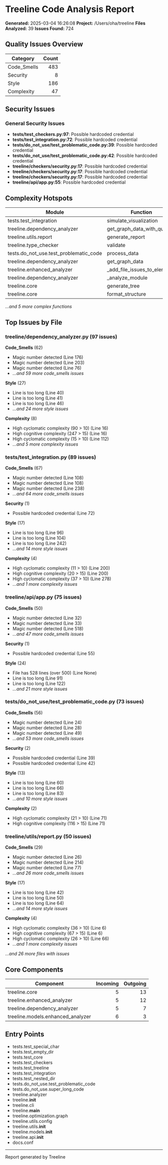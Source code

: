 # Treeline Code Analysis Report

**Generated:** 2025-03-04 16:26:08
**Project:** /Users/oha/treeline
**Files Analyzed:** 39
**Issues Found:** 724

## Quality Issues Overview

| Category | Count |
| --- | ---: |
| Code_Smells | 483 |
| Security | 8 |
| Style | 186 |
| Complexity | 47 |

## Security Issues

### General Security Issues

- **tests/test_checkers.py:97**: Possible hardcoded credential
- **tests/test_integration.py:72**: Possible hardcoded credential
- **tests/do_not_use/test_problematic_code.py:39**: Possible hardcoded credential
- **tests/do_not_use/test_problematic_code.py:42**: Possible hardcoded credential
- **treeline/checkers/security.py:17**: Possible hardcoded credential
- **treeline/checkers/security.py:17**: Possible hardcoded credential
- **treeline/checkers/security.py:17**: Possible hardcoded credential
- **treeline/api/app.py:55**: Possible hardcoded credential

## Complexity Hotspots

| Module | Function | Complexity |
| --- | --- | ---: |
| tests.test_integration | simulate_visualization | 37 |
| treeline.dependency_analyzer | get_graph_data_with_quality | 30 |
| treeline.utils.report | generate_report | 26 |
| treeline.type_checker | validate | 22 |
| tests.do_not_use.test_problematic_code | process_data | 21 |
| treeline.dependency_analyzer | get_graph_data | 17 |
| treeline.enhanced_analyzer | _add_file_issues_to_elements | 16 |
| treeline.dependency_analyzer | _analyze_module | 15 |
| treeline.core | generate_tree | 15 |
| treeline.core | format_structure | 13 |

*...and 5 more complex functions*

## Top Issues by File

### treeline/dependency_analyzer.py (97 issues)

**Code_Smells** (62)

- Magic number detected (Line 176)
- Magic number detected (Line 203)
- Magic number detected (Line 76)
- *...and 59 more code_smells issues*

**Style** (27)

- Line is too long (Line 40)
- Line is too long (Line 41)
- Line is too long (Line 46)
- *...and 24 more style issues*

**Complexity** (8)

- High cyclomatic complexity (90 > 10) (Line 16)
- High cognitive complexity (247 > 15) (Line 16)
- High cyclomatic complexity (15 > 10) (Line 112)
- *...and 5 more complexity issues*

### tests/test_integration.py (89 issues)

**Code_Smells** (67)

- Magic number detected (Line 108)
- Magic number detected (Line 108)
- Magic number detected (Line 238)
- *...and 64 more code_smells issues*

**Security** (1)

- Possible hardcoded credential (Line 72)

**Style** (17)

- Line is too long (Line 96)
- Line is too long (Line 104)
- Line is too long (Line 242)
- *...and 14 more style issues*

**Complexity** (4)

- High cyclomatic complexity (11 > 10) (Line 200)
- High cognitive complexity (20 > 15) (Line 200)
- High cyclomatic complexity (37 > 10) (Line 278)
- *...and 1 more complexity issues*

### treeline/api/app.py (75 issues)

**Code_Smells** (50)

- Magic number detected (Line 32)
- Magic number detected (Line 33)
- Magic number detected (Line 518)
- *...and 47 more code_smells issues*

**Security** (1)

- Possible hardcoded credential (Line 55)

**Style** (24)

- File has 528 lines (over 500) (Line None)
- Line is too long (Line 91)
- Line is too long (Line 122)
- *...and 21 more style issues*

### tests/do_not_use/test_problematic_code.py (73 issues)

**Code_Smells** (56)

- Magic number detected (Line 24)
- Magic number detected (Line 28)
- Magic number detected (Line 49)
- *...and 53 more code_smells issues*

**Security** (2)

- Possible hardcoded credential (Line 39)
- Possible hardcoded credential (Line 42)

**Style** (13)

- Line is too long (Line 60)
- Line is too long (Line 66)
- Line is too long (Line 83)
- *...and 10 more style issues*

**Complexity** (2)

- High cyclomatic complexity (21 > 10) (Line 71)
- High cognitive complexity (116 > 15) (Line 71)

### treeline/utils/report.py (50 issues)

**Code_Smells** (29)

- Magic number detected (Line 26)
- Magic number detected (Line 214)
- Magic number detected (Line 77)
- *...and 26 more code_smells issues*

**Style** (17)

- Line is too long (Line 42)
- Line is too long (Line 50)
- Line is too long (Line 64)
- *...and 14 more style issues*

**Complexity** (4)

- High cyclomatic complexity (36 > 10) (Line 6)
- High cognitive complexity (67 > 15) (Line 6)
- High cyclomatic complexity (26 > 10) (Line 66)
- *...and 1 more complexity issues*


*...and 26 more files with issues*

## Core Components

| Component | Incoming | Outgoing |
| --- | ---: | ---: |
| treeline.core | 5 | 13 |
| treeline.enhanced_analyzer | 5 | 12 |
| treeline.dependency_analyzer | 5 | 7 |
| treeline.models.enhanced_analyzer | 6 | 3 |

## Entry Points

- tests.test_special_char
- tests.test_empty_dir
- tests.test_core
- tests.test_checkers
- tests.test_treeline
- tests.test_integration
- tests.test_nested_dir
- tests.do_not_use.test_problematic_code
- tests.do_not_use.super_long_code
- treeline.analyzer
- treeline.__init__
- treeline.cli
- treeline.__main__
- treeline.optimization.graph
- treeline.utils.config
- treeline.utils.__init__
- treeline.models.__init__
- treeline.api.__init__
- docs.conf

---

Report generated by Treeline